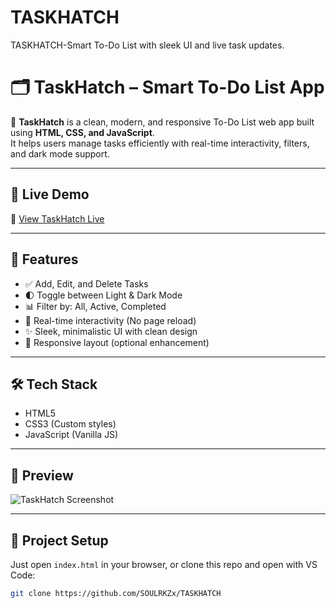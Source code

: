 # TASKHATCH
TASKHATCH-Smart To-Do List with sleek UI and live task updates.
# 🗂️ TaskHatch – Smart To-Do List App

🎯 **TaskHatch** is a clean, modern, and responsive To-Do List web app built using **HTML, CSS, and JavaScript**.  
It helps users manage tasks efficiently with real-time interactivity, filters, and dark mode support.

---

## 🚀 Live Demo

🔗 [View TaskHatch Live](https://soulrkzx.github.io/TASKHATCH/)

---

## 🔧 Features

- ✅ Add, Edit, and Delete Tasks
- 🌓 Toggle between Light & Dark Mode
- 📊 Filter by: All, Active, Completed
- 🧠 Real-time interactivity (No page reload)
- ✨ Sleek, minimalistic UI with clean design
- 📱 Responsive layout (optional enhancement)

---

## 🛠️ Tech Stack

- HTML5
- CSS3 (Custom styles)
- JavaScript (Vanilla JS)

---

## 📸 Preview

![TaskHatch Screenshot](screenshot.png) <!-- Add your image here or remove this if you don’t want -->

---

## 📁 Project Setup

Just open `index.html` in your browser, or clone this repo and open with VS Code:

```bash
git clone https://github.com/SOULRKZx/TASKHATCH

